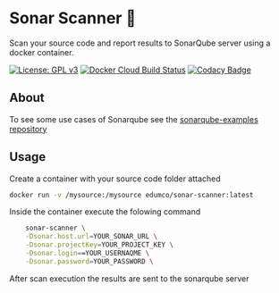 # Sonar Scanner 🐳

Scan your source code and report results to SonarQube server using a docker container.

[![License: GPL v3](https://img.shields.io/badge/License-GPLv3-blue.svg)](https://www.gnu.org/licenses/gpl-3.0)
[![Docker Cloud Build Status](https://img.shields.io/docker/cloud/build/edumco/sonar-scanner)](https://hub.docker.com/r/edumco/sonar-scanner)
[![Codacy Badge](https://api.codacy.com/project/badge/Grade/51a42d5302834235a744e68aa1a6a3e0)](https://www.codacy.com/manual/edumco/sonar-scanner?utm_source=github.com&amp;utm_medium=referral&amp;utm_content=edumco/sonar-scanner&amp;utm_campaign=Badge_Grade)

## About

To see some use cases of Sonarqube see the [sonarqube-examples repository](https://github.com/edumco/sonarqube-examples)

## Usage

Create a container with your source code folder attached

```sh
docker run -v /mysource:/mysource edumco/sonar-scanner:latest
```

Inside the container execute the folowing command

```sh
    sonar-scanner \
    -Dsonar.host.url=YOUR_SONAR_URL \
    -Dsonar.projectKey=YOUR_PROJECT_KEY \
    -Dsonar.login==YOUR_USERNAQME \
    -Dsonar.password=YOUR_PASSWORD \
```

After scan execution the results are sent to the sonarqube server
